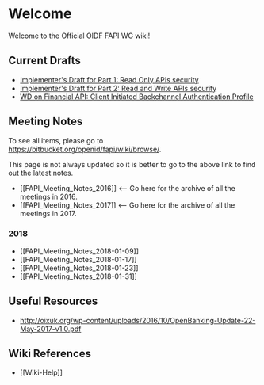 # Welcome

Welcome to the Official OIDF FAPI WG wiki! 

## Current Drafts

* [Implementer's Draft for Part 1: Read Only APIs security](http://openid.net/specs/openid-financial-api-part-1.html)
* [Implementer's Draft for Part 2: Read and Write APIs security](http://openid.net/specs/openid-financial-api-part-2.html)
* [WD on Financial API: Client Initiated Backchannel Authentication Profile](https://bitbucket.org/openid/fapi/src/master/Financial_API_WD_CIBA.md?at=master) 

## Meeting Notes

To see all items, please go to https://bitbucket.org/openid/fapi/wiki/browse/. 

This page is not always updated so it is better to go to the above link to find out the latest notes. 

* [[FAPI_Meeting_Notes_2016]] <-- Go here for the archive of all the meetings in 2016. 
* [[FAPI_Meeting_Notes_2017]] <-- Go here for the archive of all the meetings in 2017. 

### 2018

* [[FAPI_Meeting_Notes_2018-01-09]]
* [[FAPI_Meeting_Notes_2018-01-17]]
* [[FAPI_Meeting_Notes_2018-01-23]]
* [[FAPI_Meeting_Notes_2018-01-31]]

## Useful Resources

* http://oixuk.org/wp-content/uploads/2016/10/OpenBanking-Update-22-May-2017-v1.0.pdf

## Wiki References

* [[Wiki-Help]]